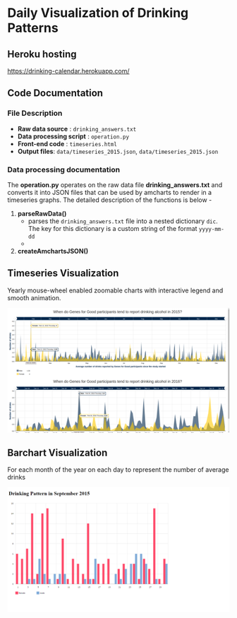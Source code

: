 # Daily Visualization of Drinking Patterns

## Heroku hosting
https://drinking-calendar.herokuapp.com/

## Code Documentation

### File Description
- **Raw data source** : `drinking_answers.txt`
- **Data processing script** : `operation.py`
- **Front-end code** : `timeseries.html`
- **Output files**: `data/timeseries_2015.json`, `data/timeseries_2015.json`

### Data processing documentation
The **operation.py** operates on the raw data file **drinking_answers.txt** and converts it into JSON files that can be used by amcharts to render in a timeseries graphs. The detailed description of the functions is below -
 1. **parseRawData()**
      - parses the `drinking_answers.txt` file into a nested dictionary `dic`. The key for this dictionary is a custom string of the format `yyyy-mm-dd`
      - 
 2. **createAmchartsJSON()**

## Timeseries Visualization
Yearly mouse-wheel enabled zoomable charts with interactive legend and smooth animation. 

![alt tag](https://github.com/tapa8728/Calendar-bars/blob/master/screenshots/drinking.png)

## Barchart Visualization
For each month of the year on each day to represent the number of average drinks

![alt tag](https://github.com/tapa8728/Calendar-bars/blob/master/screenshots/september.png)







